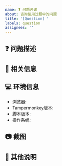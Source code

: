 ```yaml
---
name: ❓ 问题咨询
about: 咨询使用过程中的问题
title: '[Question] '
labels: question
assignees: ''
---
```


## ❓ 问题描述
<!-- 清晰简洁地描述你的问题 -->


## 📝 相关信息
<!-- 提供与问题相关的详细信息 -->


## 💻 环境信息
- 浏览器: <!-- 例如: Chrome 91.0.4472.124 -->
- Tampermonkey版本: <!-- 例如: 4.13 -->
- 脚本版本: <!-- 例如: v0.1.1 -->
- 操作系统: <!-- 例如: Windows 10 -->

## 📷 截图
<!-- 如果可以的话，添加截图以帮助说明问题 -->


## 📝 其他说明
<!-- 添加任何其他相关的说明 --> 